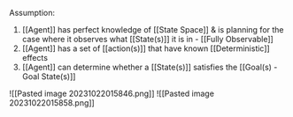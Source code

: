 Assumption:
1. [[Agent]] has perfect knowledge of [[State Space]] & is planning for the case where it observes what [[State(s)]] it is in - [[Fully Observable]]
2. [[Agent]] has a set of [[action(s)]] that have known [[Deterministic]] effects
3. [[Agent]] can determine whether a [[State(s)]] satisfies the [[Goal(s) - Goal State(s)]]

![[Pasted image 20231022015846.png]]
![[Pasted image 20231022015858.png]]
